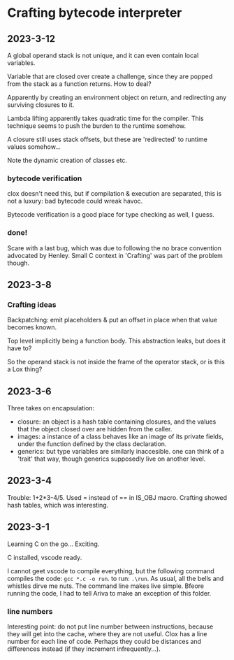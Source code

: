 # Crafting bytecode interpreter

## 2023-3-12

A global operand stack is not unique, and it can even contain local variables.

Variable that are closed over create a challenge, since they are popped from the
stack as a function returns. How to deal?

Apparently by creating an environment object on return, and redirecting any
surviving closures to it.

Lambda lifting apparently takes quadratic time for the compiler. This technique
seems to push the burden to the runtime somehow.

A closure still uses stack offsets, but these are 'redirected' to runtime values
somehow...

Note the dynamic creation of classes etc.

### bytecode verification

clox doesn't need this, but if compilation & execution are separated, this is
not a luxury: bad bytecode could wreak havoc.

Bytecode verification is a good place for type checking as well, I guess.

### done!

Scare with a last bug, which was due to following the no brace convention
advocated by Henley. Small C context in 'Crafting' was part of the problem
though.

## 2023-3-8

### Crafting ideas

Backpatching: emit placeholders & put an offset in place when that value becomes
known.

Top level implicitly being a function body. This abstraction leaks, but does it
have to?

So the operand stack is not inside the frame of the operator stack, or is this a
Lox thing?

## 2023-3-6

Three takes on encapsulation:

- closure: an object is a hash table containing closures, and the values that
  the object closed over are hidden from the caller.
- images: a instance of a class behaves like an image of its private fields,
  under the function defined by the class declaration.
- generics: but type variables are similarly inaccesible. one can think of a
  'trait' that way, though generics supposedly live on another level.

## 2023-3-4

Trouble: 1+2*3-4/5. Used = instead of == in IS_OBJ macro. Crafting showed hash
tables, which was interesting.

## 2023-3-1

Learning C on the go... Exciting.

C installed, vscode ready.

I cannot geet vscode to compile everything, but the following command compiles
the code: `gcc *.c -o run`. to run: `.\run`. As usual, all the bells and
whistles dirve me nuts. The command line makes live simple. Bfeore running the
code, I had to tell Ariva to make an exception of this folder.

### line numbers

Interesting point: do not put line number between instructions, because they
will get into the cache, where they are not useful. Clox has a line number for
each line of code. Perhaps they could be distances and differences instead (if
they increment infrequently...).
